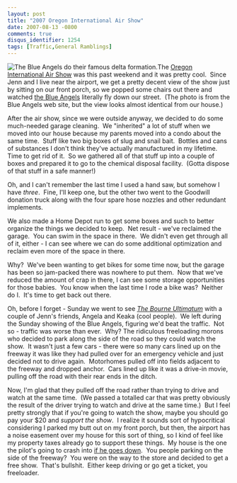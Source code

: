 ```yaml
---
layout: post
title: "2007 Oregon International Air Show"
date: 2007-08-13 -0800
comments: true
disqus_identifier: 1254
tags: [Traffic,General Ramblings]
---
```

![The Blue Angels do their famous delta
formation.](https://hyqi8g.dm2301.livefilestore.com/y2pDT-HmKuQt9xsF80XW_fhj12pb0MZFsMlDZru5g2KXSYdSfYS2J3-HSk70_3RF1v4J0WZCanqZVNOzIMLreV3OeXl5dslRf_dzUkO36z35C0/20070813blueangels.jpg?psid=1)The
[Oregon International Air Show](http://www.oregonairshow.com/) was this
past weekend and it was pretty cool.  Since Jenn and I live near the
airport, we get a pretty decent view of the show just by sitting on our
front porch, so we popped some chairs out there and watched [the Blue
Angels](http://www.blueangels.navy.mil/) literally fly down our street. 
(The photo is from the Blue Angels web site, but the view looks almost
identical from our house.)

After the air show, since we were outside anyway, we decided to do some
much-needed garage cleaning.  We "inherited" a lot of stuff when we
moved into our house because my parents moved into a condo about the
same time.  Stuff like two big boxes of slug and snail bait.  Bottles
and cans of substances I don't think they've actually manufactured in my
lifetime.  Time to get rid of it.  So we gathered all of that stuff up
into a couple of boxes and prepared it to go to the chemical disposal
facility.  (Gotta dispose of that stuff in a safe manner!)

Oh, and I can't remember the last time I used a hand saw, but somehow I
have *three*.  Fine, I'll keep one, but the other two went to the
Goodwill donation truck along with the four spare hose nozzles and other
redundant implements.

We also made a Home Depot run to get some boxes and such to better
organize the things we decided to keep.  Net result - we've reclaimed
the garage.  You can swim in the space in there.  We didn't even get
through all of it, either - I can see where we can do some additional
optimization and reclaim even more of the space in there.

Why?  We've been wanting to get bikes for some time now, but the garage
has been so jam-packed there was nowhere to put them.  Now that we've
reduced the amount of crap in there, I can see some storage
opportunities for those babies.  You know when the last time I rode a
bike was?  Neither do I.  It's time to get back out there.

Oh, before I forget - Sunday we went to see *[The Bourne
Ultimatum](http://paraesthesia.com/archive/2007/08/13/the-bourne-ultimatum.aspx)*
with a couple of Jenn's friends, Angela and Keaka (cool people).  We
left during the Sunday showing of the Blue Angels, figuring we'd beat
the traffic.  Not so - traffic was worse than ever.  Why? The ridiculous
freeloading morons who decided to park along the side of the road so
they could watch the show.  It wasn't just a few cars - there were so
many cars lined up on the freeway it was like they had pulled over for
an emergency vehicle and just decided not to drive again.  Motorhomes
pulled off into fields adjacent to the freeway and dropped anchor.  Cars
lined up like it was a drive-in movie, pulling off the road with their
rear ends in the ditch.

Now, I'm glad that they pulled off the road rather than trying to drive
and watch at the same time.  (We passed a totalled car that was pretty
obviously the result of the driver trying to watch and drive at the same
time.)  But I feel pretty strongly that if you're going to watch the
show, maybe you should go pay your \$20 and *support the show*.  I
realize it sounds sort of hypocritical considering I parked my butt out
on my front porch, but then, the airport has a noise easement over my
house for this sort of thing, so I kind of feel like my property taxes
already go to support these things.  My house is the one the pilot's
going to crash into [if he goes
down](http://blog.oregonlive.com/washingtoncounty/2007/08/fatal_2006_air_show_crash.html). 
You people parking on the side of the freeway?  You were on the way to
the store and decided to get a free show.  That's bullshit.  Either keep
driving or go get a ticket, you freeloader.

